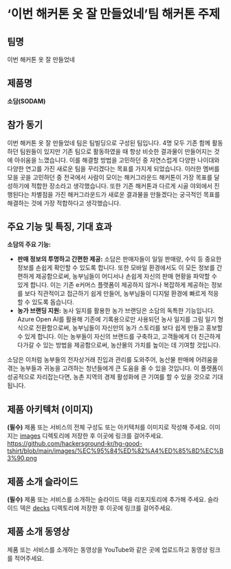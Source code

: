 # ‘이번 해커톤 옷 잘 만들었네’팀 해커톤 주제

## 팀명

이번 해커톤 옷 잘 만들었네

## 제품명

**소담(SODAM)**

## 참가 동기

이번 해커톤 옷 잘 만들었네 팀은 팀빌딩으로 구성된 팀입니다. 4명 모두 기존 함께 활동하던 팀원들이 있지만 기존 팀으로 활동하였을 때 항상 비슷한 결과물이 만들어지는 것에 아쉬움을 느꼈습니다. 이를 해결할 방법을 고민하던 중 자연스럽게 다양한 나이대와 다양한 연고를 가진 새로운 팀을 꾸리겠다는 목표를 가지게 되었습니다. 이러한 멤버를 모을 곳을 고민하던 중 전국에서 사람이 모이는 해커그라운드 해커톤이 가장 목표를 달성하기에 적합한 장소라고 생각했습니다. 또한 기존 해커톤과 다르게 시골 야외에서 진행된다는 차별점을 가진 해커그라운드가 새로운 결과물을 만들겠다는 궁극적인 목표를 해결하는 것에 가장 적합하다고 생각했습니다.

## 주요 기능 및 특징, 기대 효과

**소담의 주요 기능:**
- **판매 정보의 투명하고 간편한 제공:** 소담은 판매자들이 일일 판매량, 수익 등 중요한 정보를 손쉽게 확인할 수 있도록 합니다. 또한 모바일 환경에서도 이 모든 정보를 간편하게 제공함으로써, 농부님들이 어디서나 손쉽게 자신의 판매 현황을 파악할 수 있게 합니다. 이는 기존 e커머스 플랫폼이 제공하지 않거나 복잡하게 제공하는 정보를 보다 직관적이고 접근하기 쉽게 만들어, 농부님들이 디지털 환경에 빠르게 적응할 수 있도록 돕습니다.
- **농가 브랜딩 지원:** 농사 일지를 활용한 농가 브랜딩은 소담의 독특한 기능입니다. Azure Open AI를 활용해 기존에 기록용으로만 사용되던 농사 일지를 그림 일기 형식으로 전환함으로써, 농부님들이 자신만의 농가 스토리를 보다 쉽게 만들고 홍보할 수 있게 합니다. 이는 농부들이 자신의 브랜드를 구축하고, 고객들에게 더 친근하게 다가갈 수 있는 방법을 제공함으로써, 농산물의 가치를 높이는 데 기여할 것입니다.

소담은 이처럼 농부들의 전자상거래 진입과 관리를 도와주어, 농산물 판매에 어려움을 겪는 농부들과 귀농을 고려하는 청년들에게 큰 도움을 줄 수 있을 것입니다. 이 플랫폼이 성공적으로 자리잡는다면, 농촌 지역의 경제 활성화에 큰 기여를 할 수 있을 것으로 기대됩니다.


## 제품 아키텍처 (이미지)

**(필수)** 제품 또는 서비스의 전체 구성도 또는 아키텍처를 이미지로 작성해 주세요. 이미지는 [images](./images) 디렉토리에 저장한 후 이곳에 링크를 걸어주세요.
https://github.com/hackersground-kr/hg-good-tshirt/blob/main/images/%EC%95%84%ED%82%A4%ED%85%8D%EC%B3%90.png

## 제품 소개 슬라이드

**(필수)** 제품 또는 서비스를 소개하는 슬라이드 덱을 리포지토리에 추가해 주세요. 슬라이드 덱은 [decks](./decks) 디렉토리에 저장한 후 이곳에 링크를 걸어주세요.


## 제품 소개 동영상

제품 또는 서비스를 소개하는 동영상을 YouTube와 같은 곳에 업로드하고 동영상 링크를 적어주세요.

